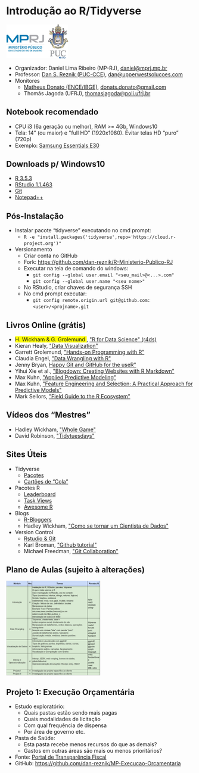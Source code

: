 Introdução ao R/Tidyverse
================

<!-- README.md is generated from README.Rmd. Please edit that file -->
<img src="pics/mprj_and_puc.png" width="33%" />

-   Organizador: Daniel Lima Ribeiro (MP-RJ), <daniel@mprj.mp.br>
-   Professor: [Dan S. Reznik (PUC-CCE)](https://www.linkedin.com/in/dan-s-reznik-phd-bb49133/), <dan@upperwestsolucoes.com>
-   Monitores
    -   [Matheus Donato (ENCE/IBGE)](https://www.linkedin.com/in/matheus-donato-75526388/), <donats.donato@gmail.com>
    -   Thomás Jagoda (UFRJ), <thomasjagoda@poli.ufrj.br>

Notebook recomendado
--------------------

-   CPU i3 (6a geração ou melhor), RAM &gt;= 4Gb, Windows10
-   Tela: 14” (ou maior) e "full HD" (1920x1080). Evitar telas HD “puro” (720p)
-   Exemplo: [Samsung Essentials E30](https://www.americanas.com.br/produto/133794107)

Downloads p/ Windows10
----------------------

-   [R 3.5.3](https://cran.r-project.org/bin/windows/base/)
-   [RStudio 1.1.463](https://download1.rstudio.org/RStudio-1.1.463.exe)
-   [Git](https://git-scm.com/download/win)
-   [Notepad++](https://notepad-plus-plus.org/download/v7.6.4.html)

Pós-Instalação
--------------

-   Instalar pacote “tidyverse” executando no cmd prompt:
    -   `R -e "install.packages('tidyverse',repo='https://cloud.r-project.org')"`
-   Versionamento
    -   Criar conta no GitHub
    -   Fork: <https://github.com/dan-reznik/R-Ministerio-Publico-RJ>
    -   Executar na tela de comando do windows:
        -   `git config --global user.email "<seu_mail>@<...>.com"`
        -   `git config --global user.name "<seu nome>"`
    -   No RStudio, criar chaves de segurança SSH
    -   No cmd prompt executar:
        -   `git config remote.origin.url git@github.com:<user>/<projname>.git`

Livros Online (grátis)
----------------------

-   <span style="background-color: #FFFF00">H. Wickham & G. Grolemund </span>, ["R for Data Science" (r4ds)](https://r4ds.had.co.nz/)
-   Kieran Healy, ["Data Visualization"](https://socviz.co/)
-   Garrett Grolemund, ["Hands-on Programming with R"](https://rstudio-education.github.io/hopr/)
-   Claudia Engel, ["Data Wrangling with R"](https://cengel.github.io/R-data-wrangling/)
-   Jenny Bryan, [Happy Git and GitHub for the useR"](https://happygitwithr.com/)
-   Yihui Xie et al., ["Blogdown: Creating Websites with R Markdown"](https://bookdown.org/yihui/blogdown/)
-   Max Kuhn, ["Applied Predictive Modeling"](http://appliedpredictivemodeling.com/)
-   Max Kuhn, ["Feature Engineering and Selection: A Practical Approach for Predictive Models"](https://bookdown.org/max/FES/)
-   Mark Sellors, ["Field Guide to the R Ecosystem"](https://fg2re.sellorm.com/)

Vídeos dos “Mestres”
--------------------

-   Hadley Wickham, ["Whole Game"](https://www.youtube.com/watch?v=go5Au01Jrvs)
-   David Robinson, ["Tidytuesdays"](https://www.youtube.com/user/safe4democracy/videos)

Sites Úteis
-----------

-   Tidyverse
    -   [Pacotes](https://www.tidyverse.org/packages/)
    -   [Cartões de “Cola”](https://www.rstudio.com/resources/cheatsheets/)
-   Pacotes R
    -   [Leaderboard](https://www.rdocumentation.org/trends)
    -   [Task Views](https://cran.r-project.org/web/views/)
    -   [Awesome R](https://awesome-r.com/)
-   Blogs
    -   [R-Bloggers](https://www.r-bloggers.com/)
    -   Hadley Wickham, ["Como se tornar um Cientista de Dados"](https://gist.github.com/hadley/820f09ded347c62c2864)
-   Version Control
    -   [Rstudio & Git](https://support.rstudio.com/hc/en-us/articles/200532077-Version-Control-with-Git-and-SVN)
    -   Karl Broman, ["Github tutorial"](http://kbroman.org/github_tutorial/)
    -   Michael Freedman, ["Git Collaboration"](http://slides.com/michaelfreeman/git-collaboration)

Plano de Aulas (sujeito à alterações)
-------------------------------------

<img src="pics/plano de aula I.png" width="50%" />

Projeto 1: Execução Orçamentária
--------------------------------

-   Estudo exploratório:
    -   Quais pastas estão sendo mais pagas
    -   Quais modalidades de licitação
    -   Com qual frequência de dispensa
    -   Por área de governo etc.
-   Pasta de Saúde:
    -   Esta pasta recebe menos recursos do que as demais?
    -   Gastos em outras áreas são mais ou menos prioritários?
-   Fonte: [Portal de Transparência Fiscal](http://www.transparencia.rj.gov.br/transparencia/faces/OrcamentoTematico/despesa)
-   GitHub: <https://github.com/dan-reznik/MP-Execucao-Orcamentaria>
